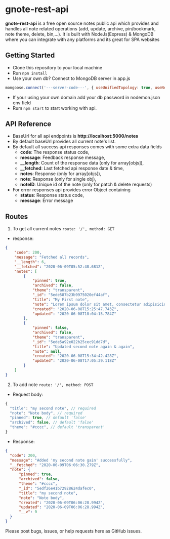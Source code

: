 # gnote-rest-api
**gnote-rest-api** is a free open source notes public api which provides and handles all note related operations (add, update, archive, pin/bookmark, note theme, delete, bin,...).
It is built with NodeJs(Express) & MongoDB where you can integrate with any platforms and its great for SPA websites

## Getting Started
- Clone this repository to your local machine
- Run `npm install`
- Use your own db? Connect to MongoDB server in app.js 
```javascript
mongoose.connect('---server-code---', { useUnifiedTopology: true, useNewUrlParser: true });
```
- If your using your own domain add your db password in nodemon.json env field
- Rum `npm start` to start working with api.

## API Reference
- BaseUrl for all api endpoints is **http://localhost:5000/notes**
- By default baseUrl provides all current note's list.
- By default all success api responses comes with some extra data fields
  - **code**: The response status code,
  - **message**: Feedback response message,
  - **__length**: Count of the response data (only for array[objs]),
  - **__fetched**: Last fetched api response date & time,
  - **notes**: Response (only for array[objs]),
  - **note**: Response (only for single obj),
  - **noteID**: Unique id of the note (only for patch & delete requests)
- For error responses api provides error Object containing
  - **status**: Response status code,
  - **message**: Error message

## Routes
1. To get all current notes `route: '/', method: GET`
  - response:
```json
{
    "code": 200,
    "message": "Fetched all records",
    "__length": 6,
    "__fetched": "2020-06-09T05:52:48.681Z",
    "notes": [
        {
            "pinned": true,
            "archived": false,
            "theme": "transparent",
            "_id": "5ede587b23b9975020ef44af",
            "title": "My First note",
            "note": "Lorem ipsum dolor sit amet, consectetur adipisicing elit, sed do eiusmodtempor incididunt ut labore et dolore magna aliqua. Ut enim ad minim veniam,quis nostrud exercitation ullamco laboris nisi ut aliquip ex ea commodoconsequat. Duis aute irure dolor in reprehenderit in voluptate velit essecillum dolore eu fugiat nulla pariatur. Excepteur sint occaecat cupidatat non proident, sunt in culpa qui officia deserunt mollit anim id est laborum.",
            "created": "2020-06-08T15:25:47.743Z",
            "updated": "2020-06-08T18:04:15.784Z"
        },
        {
            "pinned": false,
            "archived": false,
            "theme": "transparent",
            "_id": "5ede5a92e022b25cec91dd7d",
            "title": "Updated second note again & again",
            "note": null,
            "created": "2020-06-08T15:34:42.428Z",
            "updated": "2020-06-08T17:05:39.118Z"
        }
    ]
}
```
2. To add note `route: '/', method: POST` 
  - Request body:
```javascript
{
  "title": "my second note", // required
  "note": "Note body", // required
  "pinned": true, // default 'false'
  "archived": false, // default 'false'
  "theme": "#cccc", // default 'transparent'
}
  ```
  - Response:
```json
{
  "code": 200,
  "message": "Added 'my second note gain' successfully",
  "__fetched": "2020-06-09T06:06:30.279Z",
  "note": {
      "pinned": true,
      "archived": false,
      "theme": "#cccc",
      "_id": "5edf26e41b72928624dafec0",
      "title": "my second note",
      "note": "Note body",
      "created": "2020-06-09T06:06:28.994Z",
      "updated": "2020-06-09T06:06:28.994Z",
      "__v": 0
  }
}
```

Please post bugs, issues, or help requests here as GitHub issues.
